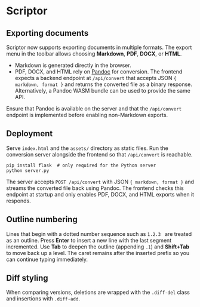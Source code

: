 # Scriptor

## Exporting documents

Scriptor now supports exporting documents in multiple formats. The export menu in the toolbar allows choosing **Markdown**, **PDF**, **DOCX**, or **HTML**.

- Markdown is generated directly in the browser.
- PDF, DOCX, and HTML rely on [Pandoc](https://pandoc.org/) for conversion. The frontend expects a backend endpoint at `/api/convert` that accepts JSON `{ markdown, format }` and returns the converted file as a binary response. Alternatively, a Pandoc WASM bundle can be used to provide the same API.

Ensure that Pandoc is available on the server and that the `/api/convert` endpoint is implemented before enabling non-Markdown exports.

## Deployment

Serve `index.html` and the `assets/` directory as static files. Run the conversion server alongside the frontend so that `/api/convert` is reachable.

```
pip install flask  # only required for the Python server
python server.py
```

The server accepts `POST /api/convert` with JSON `{ markdown, format }` and streams the converted file back using Pandoc. The frontend checks this endpoint at startup and only enables PDF, DOCX, and HTML exports when it responds.

## Outline numbering

Lines that begin with a dotted number sequence such as `1.2.3 ` are treated as an outline. Press **Enter** to insert a new line with the last segment incremented. Use **Tab** to deepen the outline (appending `.1`) and **Shift+Tab** to move back up a level. The caret remains after the inserted prefix so you can continue typing immediately.

## Diff styling

When comparing versions, deletions are wrapped with the `.diff-del` class and insertions with `.diff-add`.
